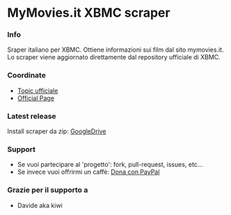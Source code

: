 MyMovies.it XBMC scraper
=====================

### Info
Sraper italiano per XBMC. Ottiene informazioni sui film dal sito mymovies.it.
Lo scraper viene aggiornato direttamente dal repository ufficiale di XBMC.

### Coordinate
* [Topic ufficiale](http://forum.xbmc.org/showthread.php?t=58141)
* [Official Page](http://addons.xbmc.org/show/metadata.mymovies.it)

### Latest release
Install scraper da zip: [GoogleDrive](https://drive.google.com/folderview?id=0BzaXzhTPJkC7ZlhjU1RHVEp1SlU&usp=sharing#list)

### Support
* Se vuoi partecipare al 'progetto': fork, pull-request, issues, etc...
* Se invece vuoi offrirmi un caffè: [Dona con PayPal](https://www.paypal.com/cgi-bin/webscr?cmd=_donations&business=muttley%2ebd%40gmail%2ecom&lc=IT&item_name=XBMC%20MyMovies%2eit%20Scraper%20%28muttley%29&item_number=mymovies%2eit%20scaper&currency_code=EUR&bn=PP%2dDonationsBF%3abtn_donate_LG%2egif%3aNonHosted)

### Grazie per il supporto a
* Davide aka kiwi
